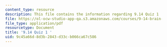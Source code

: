 ```yaml
---
content_type: resource
description: This file contains the information regarding 9.14 Quiz 1 .
file: https://ol-ocw-studio-app-qa.s3.amazonaws.com/courses/9-14-brain-structure-and-its-origins-spring-2014/9c45a66d8d3b2843d33cb066ca67c586_MIT9_14S14_Quiz1.pdf
file_type: application/pdf
resourcetype: Document
title: '9.14 Quiz 1 '
uid: 9c45a66d-8d3b-2843-d33c-b066ca67c586
---
```

